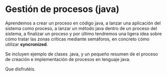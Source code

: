 # Gestión de procesos (java)
Aprendemos a crear un proceso en código java, a lanzar una aplicación del sistema como proceso, a lanzar un método java dentro de un proceso del sistema, a finalizar un proceso y por último tendremos una ligera idea sobre cómo tratar las zonas críticas mediante semáforos, en concreto cómo utilizar **syncronized**.

Se incluyen ejemplo de clases .java, y un pequeño resumen de el proceso de creación e implementación de procesos en lenguaje java.

Que disfrutéis.